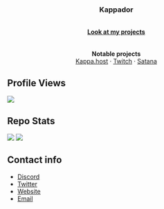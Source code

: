 
<h3 align="center">Kappador</h3>

<p align="center" target="_blank" rel="noopener noreferrer" href="https://kappa.host/">
  <br>
  <a href="https://github.com/Kappador?tab=repositories"><strong>Look at my projects</strong></a>
  <br>
  <br>
  <br>
  <strong>Notable projects</strong>
  <br>
  <a href="https://kappa.host/">Kappa.host</a>
  ·
  <a href="https://twitch.kappa.host/">Twitch</a>
  ·
  <a href="https://github.com/Kappador/satana">Satana</a>

## Profile Views
![](https://komarev.com/ghpvc/?username=Kappador&style=for-the-badge)

## Repo Stats
![](https://img.shields.io/badge/dynamic/json?&label=Total%20Forks&color=grey&style=flat&style=for-the-badge&query=%24.forks&url=https://api.kappa.host/github/Kappador/stats)
![](https://img.shields.io/badge/dynamic/json?&label=Total%20Stars&color=yellow&style=flat&style=for-the-badge&query=%24.stars&url=https://api.kappa.host/github/Kappador/stats)

## Contact info

- [Discord](https://discord.gg/kappa)
- [Twitter](https://twitter.com/kappadoryes)
- [Website](https://kappa.host/)
- [Email](mailto:kappador@kappa.host)
</p>
